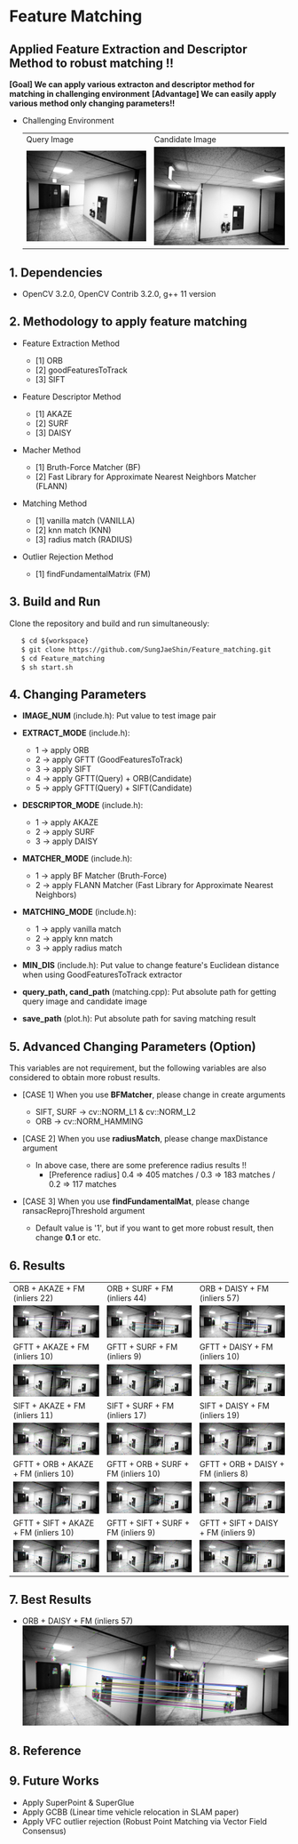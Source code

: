 # Feature Matching
## Applied Feature Extraction and Descriptor Method to robust matching !!
**[Goal] We can apply various extracton and descriptor method for matching in challenging environment**
**[Advantage] We can easily apply various method only changing parameters!!**

- Challenging Environment 
   <table>
      <tr>
         <td> Query Image</td>
         <td> Candidate Image </td>
      </tr> 
      <tr>
         <td><img src="./query.png"/> </td>
         <td><img src="./cand.png"/> </td>
      </tr>
   </table>

## 1. Dependencies
   - OpenCV 3.2.0, OpenCV Contrib 3.2.0, g++ 11 version 

## 2. Methodology to apply feature matching
   - Feature Extraction Method
      - [1] ORB 
      - [2] goodFeaturesToTrack 
      - [3] SIFT
      
   - Feature Descriptor Method
      - [1] AKAZE
      - [2] SURF 
      - [3] DAISY

   - Macher Method 
      - [1] Bruth-Force Matcher (BF)
      - [2] Fast Library for Approximate Nearest Neighbors Matcher (FLANN)
      
   - Matching Method
      - [1] vanilla match (VANILLA)
      - [2] knn match (KNN)
      - [3] radius match (RADIUS)
  
   - Outlier Rejection Method
      - [1] findFundamentalMatrix (FM)

## 3. Build and Run 
Clone the repository and build and run simultaneously:
```
   $ cd ${workspace}
   $ git clone https://github.com/SungJaeShin/Feature_matching.git
   $ cd Feature_matching
   $ sh start.sh
```

## 4. Changing Parameters
- **IMAGE_NUM** (include.h): Put value to test image pair  

- **EXTRACT_MODE** (include.h):
   - 1 &rarr; apply ORB
   - 2 &rarr; apply GFTT (GoodFeaturesToTrack)
   - 3 &rarr; apply SIFT
   - 4 &rarr; apply GFTT(Query) + ORB(Candidate) 
   - 5 &rarr; apply GFTT(Query) + SIFT(Candidate)

- **DESCRIPTOR_MODE** (include.h): 
   - 1 &rarr; apply AKAZE
   - 2 &rarr; apply SURF
   - 3 &rarr; apply DAISY

- **MATCHER_MODE** (include.h):
   - 1 &rarr; apply BF Matcher (Bruth-Force)
   - 2 &rarr; apply FLANN Matcher (Fast Library for Approximate Nearest Neighbors)

- **MATCHING_MODE** (include.h):
   - 1 &rarr; apply vanilla match
   - 2 &rarr; apply knn match
   - 3 &rarr; apply radius match

- **MIN_DIS** (include.h): Put value to change feature's Euclidean distance when using GoodFeaturesToTrack extractor

- **query_path, cand_path** (matching.cpp): Put absolute path for getting query image and candidate image

- **save_path** (plot.h): Put absolute path for saving matching result 

## 5. Advanced Changing Parameters (Option)
This variables are not requirement, but the following variables are also considered to obtain more robust results.
- [CASE 1] When you use **BFMatcher**, please change in create arguments
   - SIFT, SURF &rarr; cv::NORM_L1 & cv::NORM_L2  
   - ORB &rarr; cv::NORM_HAMMING

- [CASE 2] When you use **radiusMatch**, please change maxDistance argument
   - In above case, there are some preference radius results !!
      - [Preference radius] 0.4 => 405 matches / 0.3 => 183 matches / 0.2 => 117 matches

- [CASE 3] When you use **findFundamentalMat**, please change ransacReprojThreshold argument
   - Default value is '1', but if you want to get more robust result, then change **0.1** or etc. 

## 6. Results 
   <table>
      <tr>
         <td> ORB + AKAZE + FM (inliers 22)</td>
         <td> ORB + SURF + FM (inliers 44)</td>
         <td> ORB + DAISY + FM (inliers 57)</td>
      </tr> 
      <tr>
         <td><img src="./results/3_final_orb_akaze_result.png"/> </td>
         <td><img src="./results/3_final_orb_surf_result.png"/> </td>
         <td><img src="./results/3_final_orb_daisy_result.png"/> </td>
      </tr>
      <tr>
         <td> GFTT + AKAZE + FM (inliers 10)</td>
         <td> GFTT + SURF + FM (inliers 9)</td>
         <td> GFTT + DAISY + FM (inliers 10)</td>
      </tr> 
      <tr>
         <td><img src="./results/3_final_gftt_akaze_result.png"/> </td>
         <td><img src="./results/3_final_gftt_surf_result.png"/> </td>
         <td><img src="./results/3_final_gftt_daisy_result.png"/> </td>
      </tr>
      <tr>
         <td> SIFT + AKAZE + FM (inliers 11)</td>
         <td> SIFT + SURF + FM (inliers 17)</td>
         <td> SIFT + DAISY + FM (inliers 19)</td>
      </tr> 
      <tr>
         <td><img src="./results/3_final_sift_akaze_result.png"/> </td>
         <td><img src="./results/3_final_sift_surf_result.png"/> </td>
         <td><img src="./results/3_final_sift_daisy_result.png"/> </td>
      </tr>
      <tr>
         <td> GFTT + ORB + AKAZE + FM (inliers 10)</td>
         <td> GFTT + ORB + SURF + FM (inliers 10)</td>
         <td> GFTT + ORB + DAISY + FM (inliers 8)</td>
      </tr> 
      <tr>
         <td><img src="./results/3_final_gftt_orb_akaze_result.png"/> </td>
         <td><img src="./results/3_final_gftt_orb_surf_result.png"/> </td>
         <td><img src="./results/3_final_gftt_orb_daisy_result.png"/> </td>
      </tr>
      <tr>
         <td> GFTT + SIFT + AKAZE + FM (inliers 10)</td>
         <td> GFTT + SIFT + SURF + FM (inliers 9)</td>
         <td> GFTT + SIFT + DAISY + FM (inliers 9)</td>
      </tr> 
      <tr>
         <td><img src="./results/3_final_gftt_sift_akaze_result.png"/> </td>
         <td><img src="./results/3_final_gftt_sift_surf_result.png"/> </td>
         <td><img src="./results/3_final_gftt_sift_daisy_result.png"/> </td>
      </tr>
   </table>

## 7. Best Results
   - ORB + DAISY + FM (inliers 57)
      <img src="./results/3_final_orb_daisy_result.png"/>

## 8. Reference

## 9. Future Works
   - Apply SuperPoint & SuperGlue
   - Apply GCBB (Linear time vehicle relocation in SLAM paper)
   - Apply VFC outlier rejection (Robust Point Matching via Vector Field Consensus)
